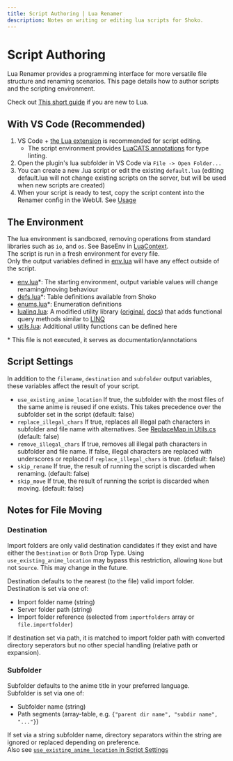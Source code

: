 ```yaml
---
title: Script Authoring | Lua Renamer
description: Notes on writing or editing lua scripts for Shoko.
---
```


# Script Authoring

Lua Renamer provides a programming interface for more versatile file structure and renaming scenarios. This page details how to author scripts and the scripting environment.

Check out [This short guide](https://learnxinyminutes.com/docs/lua/) if you are new to Lua.

## With VS Code (Recommended)

1. VS Code + [the Lua extension](https://marketplace.visualstudio.com/items?itemName=sumneko.lua) is recommended for script editing.
   - The script environment provides [LuaCATS annotations](https://luals.github.io/wiki/annotations/) for type linting.
2. Open the plugin's lua subfolder in VS Code via `File -> Open Folder...`
3. You can create a new .lua script or edit the existing `default.lua` (editing default.lua will not change existing scripts on the server, but will be used when new scripts are created)
4. When your script is ready to test, copy the script content into the Renamer config in the WebUI. See [Usage](./getting-started#usage)

## The Environment

The lua environment is sandboxed, removing operations from standard libraries such as `io`, and `os`. See BaseEnv in [LuaContext](https://github.com/Mik1ll/LuaRenamer/blob/master/LuaRenamer/LuaContext.cs).  
The script is run in a fresh environment for every file.  
Only the output variables defined in [env.lua](https://github.com/Mik1ll/LuaRenamer/blob/master/LuaRenamer/lua/env.lua) will have any effect outside of the script.

- [env.lua](https://github.com/Mik1ll/LuaRenamer/blob/master/LuaRenamer/lua/env.lua)\*: The starting environment, output variable values will change renaming/moving behaviour
- [defs.lua](https://github.com/Mik1ll/LuaRenamer/blob/master/LuaRenamer/lua/defs.lua)\*: Table definitions available from Shoko
- [enums.lua](https://github.com/Mik1ll/LuaRenamer/blob/master/LuaRenamer/lua/enums.lua)\*: Enumeration definitions
- [lualinq.lua](https://github.com/Mik1ll/LuaRenamer/blob/master/LuaRenamer/lua/lualinq.lua): A modified utility library ([original](https://github.com/xanathar/lualinq), [docs](https://github.com/Mik1ll/LuaRenamer/blob/master/LuaRenamer/lua/LuaLinq.pdf)) that adds functional query methods similar to [LINQ](https://learn.microsoft.com/en-us/dotnet/csharp/linq/)
- [utils.lua](https://github.com/Mik1ll/LuaRenamer/blob/master/LuaRenamer/lua/utils.lua): Additional utility functions can be defined here

\* This file is not executed, it serves as documentation/annotations

## Script Settings

In addition to the `filename`, `destination` and `subfolder` output variables, these variables affect the result of your script.

- `use_existing_anime_location` If true, the subfolder with the most files of the same anime is reused if one exists. This takes precedence over the subfolder set in the script (default: false)
- `replace_illegal_chars` If true, replaces all illegal path characters in subfolder and file name with alternatives. See [ReplaceMap in Utils.cs](https://github.com/Mik1ll/LuaRenamer/blob/master/LuaRenamer/Utils.cs) (default: false)
- `remove_illegal_chars` If true, removes all illegal path characters in subfolder and file name. If false, illegal characters are replaced with underscores or replaced if `replace_illegal_chars` is true. (default: false)
- `skip_rename` If true, the result of running the script is discarded when renaming. (default: false)
- `skip_move` If true, the result of running the script is discarded when moving. (default: false)

## Notes for File Moving

### Destination

<wbr/>Import folders are only valid destination candidates if they exist and have either the `Destination` or `Both` Drop Type. Using `use_existing_anime_location` may bypass this restriction, allowing `None` but not `Source`. This may change in the future.

Destination defaults to the nearest (to the file) valid import folder.  
Destination is set via one of:

- <wbr/>Import folder name (string)
- Server folder path (string)
- <wbr/>Import folder reference (selected from `importfolders` array or `file.importfolder`)

If destination set via path, it is matched to import folder path with converted directory seperators but no other special handling (relative path or expansion).

### Subfolder

Subfolder defaults to the anime title in your preferred language.  
Subfolder is set via one of:

- Subfolder name (string)
- Path segments (array-table, e.g. `{"parent dir name", "subdir name", "..."}`)

If set via a string subfolder name, directory separators within the string are ignored or replaced depending on preference.  
Also see [`use_existing_anime_location` in Script Settings](#script-settings)
